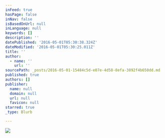```yaml
---
inFeed: true
hasPage: false
inNav: false
isBasedOnUrl: null
inLanguage: null
keywords: []
description: ''
datePublished: '2016-05-01T05:30:38.324Z'
dateModified: '2016-05-01T05:30:25.011Z'
title: ''
author:
  - name: ''
    url: ''
sourcePath: _posts/2016-05-01-15484c5d-e07e-4d58-8efa-3892f4b650dd.md
published: true
authors: []
publisher:
  name: null
  domain: null
  url: null
  favicon: null
starred: true
_type: Blurb

---
```

![](https://the-grid-user-content.s3-us-west-2.amazonaws.com/657820d6-cea2-4da9-a467-643f9b41ad51.jpg)